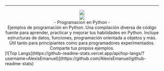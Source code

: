 <div align="center">
    <hr>
    <p align="center">
    <div align="center">
    <img src="https://img.shields.io/discord/1112563060083789844?color=purple&label=Discord&logo=Discord&style=for-the-badge">
        <div align="center">
        <img src="https://img.shields.io/badge/-Python-%230075a8?logo=python&logoColor=white&style=flat-square">
    </div>
        - Programacion en Python -
    </div>
        Ejemplos de programación en Python. Una compilación diversa de código fuente para aprender, practicar y mejorar tus habilidades en Python. Incluye estructuras de datos, funciones, programación orientada a objetos y más. Útil tanto para principiantes como para programadores experimentados. Comparte tus propios ejemplos.
</div>
[![Top Langs](https://github-readme-stats.vercel.app/api/top-langs/?username=AlexisEmanuel)](https://github.com/AlexisEmanuel/github-readme-stats)
